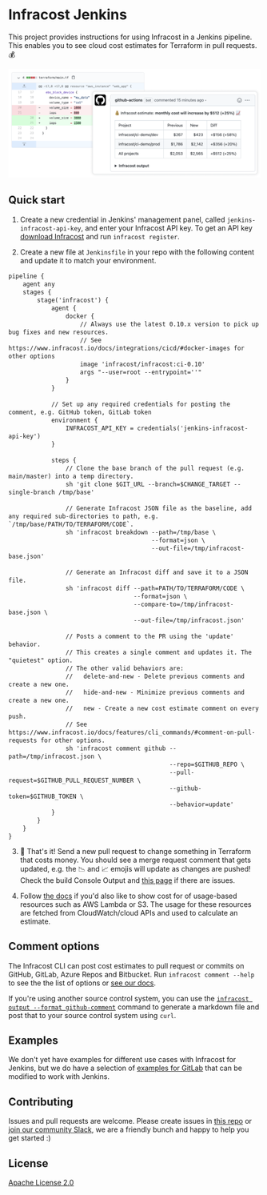 # Infracost Jenkins

This project provides instructions for using Infracost in a Jenkins pipeline. This enables you to see cloud cost estimates for Terraform in pull requests. 💰

![Example GitHub screenshot](https://github.com/infracost/actions/blob/master/.github/assets/screenshot.png?raw=true)

## Quick start


1. Create a new credential in Jenkins' management panel, called `jenkins-infracost-api-key`, and enter your Infracost API key. To get an API key [download Infracost](https://www.infracost.io/docs/#quick-start) and run `infracost register`.

2. Create a new file at `Jenkinsfile` in your repo with the following content and update it to match your environment.

```
pipeline {
    agent any
    stages {
        stage('infracost') {
            agent {
                docker {
                    // Always use the latest 0.10.x version to pick up bug fixes and new resources.
                    // See https://www.infracost.io/docs/integrations/cicd/#docker-images for other options
                    image 'infracost/infracost:ci-0.10'
                    args "--user=root --entrypoint=''"
                }
            }

            // Set up any required credentials for posting the comment, e.g. GitHub token, GitLab token
            environment {
                INFRACOST_API_KEY = credentials('jenkins-infracost-api-key')
            }

            steps {
                // Clone the base branch of the pull request (e.g. main/master) into a temp directory.
                sh 'git clone $GIT_URL --branch=$CHANGE_TARGET --single-branch /tmp/base'

                // Generate Infracost JSON file as the baseline, add any required sub-directories to path, e.g. `/tmp/base/PATH/TO/TERRAFORM/CODE`.
                sh 'infracost breakdown --path=/tmp/base \
                                        --format=json \
                                        --out-file=/tmp/infracost-base.json'

                // Generate an Infracost diff and save it to a JSON file.
                sh 'infracost diff --path=PATH/TO/TERRAFORM/CODE \
                                   --format=json \
                                   --compare-to=/tmp/infracost-base.json \
                                   --out-file=/tmp/infracost.json'

                // Posts a comment to the PR using the 'update' behavior.
                // This creates a single comment and updates it. The "quietest" option.
                // The other valid behaviors are:
                //   delete-and-new - Delete previous comments and create a new one.
                //   hide-and-new - Minimize previous comments and create a new one.
                //   new - Create a new cost estimate comment on every push.
                // See https://www.infracost.io/docs/features/cli_commands/#comment-on-pull-requests for other options.
                sh 'infracost comment github --path=/tmp/infracost.json \
                                             --repo=$GITHUB_REPO \
                                             --pull-request=$GITHUB_PULL_REQUEST_NUMBER \
                                             --github-token=$GITHUB_TOKEN \
                                             --behavior=update'
            }
        }
    }
}
```

3. 🎉 That's it! Send a new pull request to change something in Terraform that costs money. You should see a merge request comment that gets updated, e.g. the 📉 and 📈 emojis will update as changes are pushed! Check the build Console Output and [this page](https://www.infracost.io/docs/troubleshooting/) if there are issues.

4. Follow [the docs](https://www.infracost.io/usage-file) if you'd also like to show cost for of usage-based resources such as AWS Lambda or S3. The usage for these resources are fetched from CloudWatch/cloud APIs and used to calculate an estimate.

## Comment options

The Infracost CLI can post cost estimates to pull request or commits on GitHub, GitLab, Azure Repos and Bitbucket. Run `infracost comment --help` to see the the list of options or [see our docs](https://www.infracost.io/docs/features/cli_commands/#comment-on-pull-requests).

If you're using another source control system, you can use the [`infracost output --format github-comment`](https://www.infracost.io/docs/features/cli_commands/#combined-output-formats) command to generate a markdown file and post that to your source control system using `curl`.

## Examples

We don't yet have examples for different use cases with Infracost for Jenkins, but we do have a selection of [examples for GitLab](https://gitlab.com/infracost/infracost-gitlab-ci/-/tree/master/examples#examples) that can be modified to work with Jenkins.

## Contributing

Issues and pull requests are welcome. Please create issues in [this repo](https://github.com/infracost/infracost) or [join our community Slack](https://www.infracost.io/community-chat), we are a friendly bunch and happy to help you get started :)

## License

[Apache License 2.0](https://choosealicense.com/licenses/apache-2.0/)
